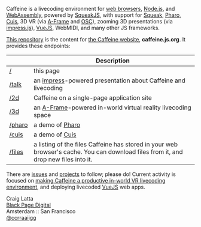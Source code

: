 Caffeine is a livecoding environment for [web browsers](https://developer.mozilla.org/en-US), [Node.js](https://en.wikipedia.org/wiki/Node.js), and [WebAssembly](https://en.wikipedia.org/wiki/WebAssembly), powered by [SqueakJS](https://squeak.js.org), with support for [Squeak](http://squeak.org), [Pharo](https://pharo.org), [Cuis](http://cuis-smalltalk.org), 3D VR (via [A-Frame](https://aframe.io) and [OSC](http://opensoundcontrol.org)), zooming 3D presentations (via [impress.js](https://impress.js.org)), [VueJS](https://vuejs.org), WebMIDI, and many other JS frameworks.

[This repository](https://github.com/ccrraaiigg/caffeine) is the content for [the Caffeine website](https://caffeine.js.org), **caffeine.js.org**. It provides these endpoints:

|                                                   | Description                  |
| ------------------------------------------------- | ---------------------------- |
| [/](https://caffeine.js.org/)                     | this page  |
| [/talk](https://caffeine.js.org/talk)             | an [impress](https://impress.js.org)-powered presentation about Caffeine and livecoding |
| [/2d](https://caffeine.js.org/2d)               | Caffeine on a single-page application site |
| [/3d](https://caffeine.js.org/3d)       | an [A-Frame](https://aframe.io)-powered in-world virtual reality livecoding space |
| [/pharo](https://caffeine.js.org/pharo)           | a demo of [Pharo](https://pharo.org) |
| [/cuis](https://caffeine.js.org/cuis)             | a demo of [Cuis](http://cuis-smalltalk.org) |
| [/files](https://caffeine.js.org/files)           | a listing of the files Caffeine has stored in your web browser's cache. You can download files from it, and drop new files into it. |

There are [issues](https://github.com/ccrraaiigg/caffeine/issues) and [projects](https://github.com/ccrraaiigg/caffeine/projects) to follow; please do! Current activity is focused on [making Caffeine a productive in-world VR livecoding environment](https://github.com/ccrraaiigg/caffeine/projects/1), and deploying livecoded [VueJS](https://vuejs.org) web apps.


Craig Latta
<br>
[Black Page Digital](http://blackpagedigital.com)
<br>
Amsterdam :: San Francisco
<br>
[@ccrraaiigg](https://twitter.com/ccrraaiigg)

